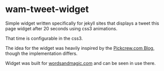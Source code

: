 wam-tweet-widget
================

Simple widget written specifically for jekyll sites that displays a tweet this page widget after 20 seconds using css3 animations.

That time is configurable in the css3.

The idea for the widget was heavily inspired by the [Pickcrew.com Blog](http://blog.pickcrew.com), though the implementation differs.

Widget was built for [wordsandmagic.com](http://wordsandmagic.com) and can be seen in use there.
